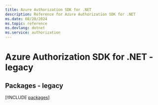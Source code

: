 ```yaml
---
title: Azure Authorization SDK for .NET
description: Reference for Azure Authorization SDK for .NET
ms.date: 08/28/2024
ms.topic: reference
ms.devlang: dotnet
ms.service: authorization
---
```

# Azure Authorization SDK for .NET - legacy
## Packages - legacy
[!INCLUDE [packages](authorization-index.md)]